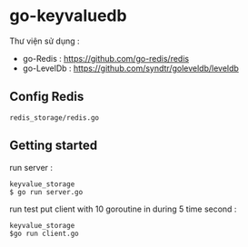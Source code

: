 # go-keyvaluedb
Thư viện sử dụng : 
- go-Redis :  https://github.com/go-redis/redis
- go-LevelDb : https://github.com/syndtr/goleveldb/leveldb

## Config Redis 

```
redis_storage/redis.go
```

## Getting started
run server : 

```
keyvalue_storage
$ go run server.go
```

run test put client with 10 goroutine in during 5 time second : 
```
keyvalue_storage
$go run client.go
```
